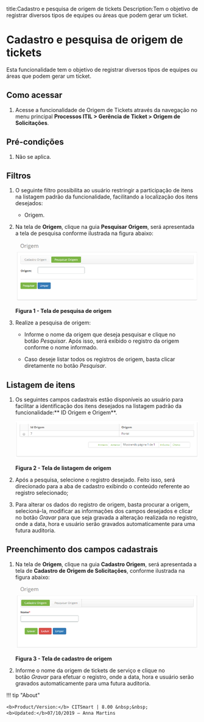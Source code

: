 title:Cadastro e pesquisa de origem de tickets
Description:Tem o objetivo de registrar diversos tipos de equipes ou áreas que podem gerar um ticket.

# Cadastro e pesquisa de origem de tickets

Esta funcionalidade tem o objetivo de registrar diversos tipos de equipes ou
áreas que podem gerar um ticket.

Como acessar
------------

1.  Acesse a funcionalidade de Origem de Tickets através da navegação no menu
    principal **Processos ITIL > Gerência de Ticket > Origem de
    Solicitações**.

Pré-condições
------------

1.  Não se aplica.

Filtros
-------

1.  O seguinte filtro possibilita ao usuário restringir a participação de itens
    na listagem padrão da funcionalidade, facilitando a localização dos itens
    desejados:

    -   Origem.

1.  Na tela de **Origem**, clique na guia **Pesquisar Origem**, será apresentada
    a tela de pesquisa conforme ilustrada na figura abaixo:

    ![pesquisa de origem](images/ticket-source-1.png)

    **Figura 1 - Tela de pesquisa de origem**

1.  Realize a pesquisa de origem:

    -   Informe o nome da origem que deseja pesquisar e clique no botão *Pesquisar*.
    Após isso, será exibido o registro da origem conforme o nome informado.

    -   Caso deseje listar todos os registros de origem, basta clicar
        diretamente no botão *Pesquisar*.

Listagem de itens
----------------

1.  Os seguintes campos cadastrais estão disponíveis ao usuário para facilitar a
    identificação dos itens desejados na listagem padrão da funcionalidade:** ID
    Origem e Origem**.

    ![pesquisa de origem](images/ticket-source-2.png)

    **Figura 2 - Tela de listagem de origem**

1.  Após a pesquisa, selecione o registro desejado. Feito isso, será direcionado
    para a aba de cadastro exibindo o conteúdo referente ao registro
    selecionado;

2.  Para alterar os dados do registro de origem, basta procurar a origem,
    selecioná-la, modificar as informações dos campos desejados e clicar no
    botão *Gravar* para que seja gravada a alteração realizada no registro, onde
    a data, hora e usuário serão gravados automaticamente para uma futura
    auditoria.

Preenchimento dos campos cadastrais
------------------------------------

1.  Na tela de **Origem**, clique na guia **Cadastro Origem**, será apresentada
    a tela de **Cadastro de Origem de Solicitações**, conforme ilustrada na
    figura abaixo:

    ![pesquisa de origem](images/ticket-source-3.png)

     **Figura 3 - Tela de cadastro de origem**

1.  Informe o nome da origem de tickets de serviço e clique no
    botão *Gravar* para efetuar o registro, onde a data, hora e usuário serão
    gravados automaticamente para uma futura auditoria.


!!! tip "About"

    <b>Product/Version:</b> CITSmart | 8.00 &nbsp;&nbsp;
    <b>Updated:</b>07/10/2019 – Anna Martins
